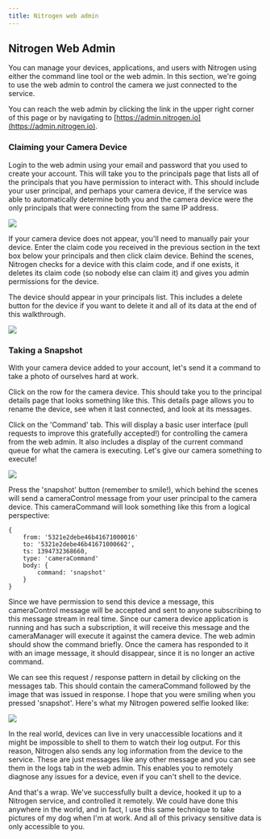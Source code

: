 ```yaml
---
title: Nitrogen web admin
---
```


## Nitrogen Web Admin

You can manage your devices, applications, and users with Nitrogen using either the command line tool or the web admin.  In this section, we're going to use the web admin to control the camera we just connected to the service.

You can reach the web admin by clicking the link in the upper right corner of this page or by navigating to [https://admin.nitrogen.io](https://admin.nitrogen.io).


### Claiming your Camera Device

Login to the web admin using your email and password that you used to create your account.  This will take you to the principals page that lists all of the principals that you have permission to interact with.  This should include your user principal, and perhaps your camera device, if the service was able to automatically determine both you and the camera device were the only principals that were connecting from the same IP address.

<img src="/images/admin-new-user.png" style="max-width:100%" />

If your camera device does not appear, you'll need to manually pair your device.  Enter the claim code you received in the previous section in the text box below your principals and then click claim device.  Behind the scenes, Nitrogen checks for a device with this claim code, and if one exists, it deletes its claim code (so nobody else can claim it) and gives you admin permissions for the device.

The device should appear in your principals list.  This includes a delete button for the device if you want to delete it and all of its data at the end of this walkthrough.

<img src="/images/admin-with-camera.png" style="max-width:100%" />

### Taking a Snapshot

With your camera device added to your account, let's send it a command to take a photo of ourselves hard at work.

Click on the row for the camera device.  This should take you to the principal details page that looks something like this.  This details page allows you to rename the device, see when it last connected, and look at its messages.

Click on the 'Command' tab.  This will display a basic user interface (pull requests to improve this gratefully accepted!) for controlling the camera from the web admin.  It also includes a display of the current command queue for what the camera is executing.  Let's give our camera something to execute!

<img src="/images/admin-camera-command.png" style="max-width:100%" />

Press the 'snapshot' button (remember to smile!), which behind the scenes will send a cameraControl message from your user principal to the camera device.   This cameraCommand will look something like this from a logical perspective:

```object
{
    from: '5321e2debe46b41671000016'
    to: '5321e2debe46b41671000662',
    ts: 1394732368660,
    type: 'cameraCommand'
    body: {
        command: 'snapshot'
    }
}
```

Since we have permission to send this device a message, this cameraControl message will be accepted and sent to anyone subscribing to this message stream in real time.  Since our camera device application is running and has such a subscription, it will receive this message and the cameraManager will execute it against the camera device. The web admin should show the command briefly. Once the camera has responded to it with an image message, it should disappear, since it is no longer an active command.

We can see this request / response pattern in detail by clicking on the messages tab.  This should contain the cameraCommand followed by the image that was issued in response. I hope that you were smiling when you pressed 'snapshot'. Here's what my Nitrogen powered selfie looked like:

<img src="/images/admin-camera-messages.png" style="max-width:100%" />

In the real world, devices can live in very unaccessible locations and it might be impossible to shell to them to watch their log output.  For this reason, Nitrogen also sends any log information from the device to the service.  These are just messages like any other message and you can see them in the logs tab in the web admin.  This enables you to remotely diagnose any issues for a device, even if you can't shell to the device.

And that's a wrap.  We've successfully built a device, hooked it up to a Nitrogen service, and controlled it remotely.  We could have done this anywhere in the world, and in fact, I use this same technique to take pictures of my dog when I'm at work.  And all of this privacy sensitive data is only accessible to you.